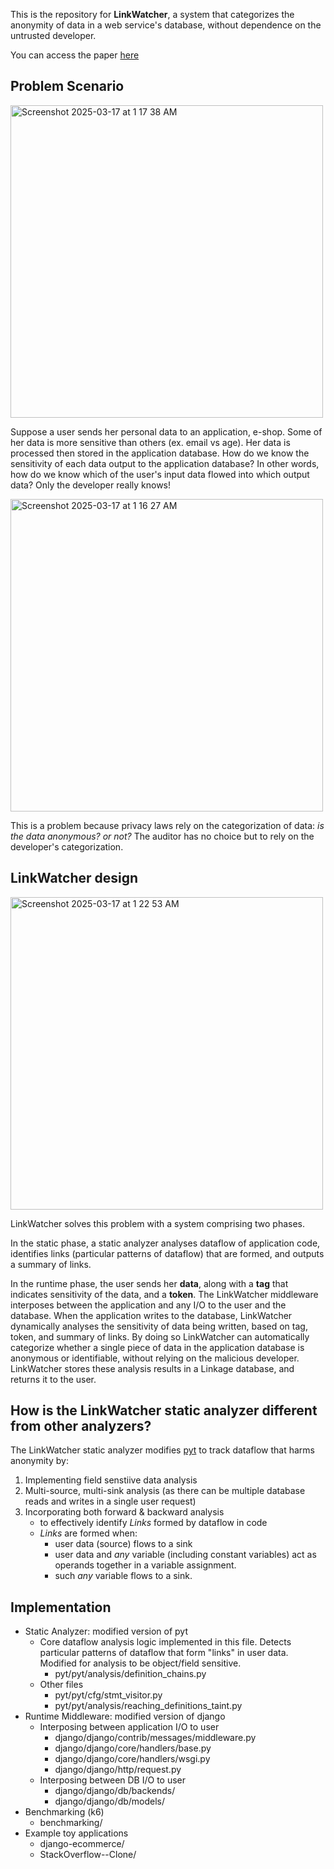 This is the repository for **LinkWatcher**, a system that categorizes the anonymity of data in a web service's database, without dependence on the untrusted developer.

You can access the paper [here](https://dcollection.snu.ac.kr/common/orgView/000000184244)

## Problem Scenario
<img width="500" alt="Screenshot 2025-03-17 at 1 17 38 AM" src="https://github.com/user-attachments/assets/97abc78e-0e23-4165-9e6e-aa25386608c9" />

Suppose a user sends her personal data to an application, e-shop. Some of her data is more sensitive than others (ex. email vs age).
Her data is processed then stored in the application database.
How do we know the sensitivity of each data output to the application database? In other words, how do we know which of the user's input data flowed into which output data?
Only the developer really knows!

<img width="500" alt="Screenshot 2025-03-17 at 1 16 27 AM" src="https://github.com/user-attachments/assets/4f1d7a76-8a8c-4aea-893b-51eaf3aa76f1" />

This is a problem because privacy laws rely on the categorization of data: *is the data anonymous? or not?*
The auditor has no choice but to rely on the developer's categorization.

## LinkWatcher design
<img width="500" alt="Screenshot 2025-03-17 at 1 22 53 AM" src="https://github.com/user-attachments/assets/91443a60-fcf8-41af-a468-1b408b0dc7f3" />

LinkWatcher solves this problem with a system comprising two phases.

In the static phase, a static analyzer analyses dataflow of application code, identifies links (particular patterns of dataflow) that are formed, and outputs a summary of links.

In the runtime phase, the user sends her **data**, along with a **tag** that indicates sensitivity of the data, and a **token**.
The LinkWatcher middleware interposes between the application and any I/O to the user and the database.
When the application writes to the database, LinkWatcher dynamically analyses the sensitivity of data being written, based on tag, token, and summary of links.
By doing so LinkWatcher can automatically categorize whether a single piece of data in the application database is anonymous or identifiable, without relying on the malicious developer.
LinkWatcher stores these analysis results in a Linkage database, and returns it to the user.

## How is the LinkWatcher static analyzer different from other analyzers?

The LinkWatcher static analyzer modifies [pyt](https://github.com/python-security/pyt) to track dataflow that harms anonymity by:
1. Implementing field senstiive data analysis
2. Multi-source, multi-sink analysis (as there can be multiple database reads and writes in a single user request)
3. Incorporating both forward & backward analysis
    - to effectively identify *Links* formed by dataflow in code
    - *Links* are formed when:
        - user data (source) flows to a sink
        - user data and *any* variable (including constant variables) act as operands together in a variable assignment.
        - such *any* variable flows to a sink.

## Implementation
- Static Analyzer: modified version of pyt
    - Core dataflow analysis logic implemented in this file. Detects particular patterns of dataflow that form "links" in user data. Modified for analysis to be object/field sensitive.
      - pyt/pyt/analysis/definition_chains.py
    - Other files
      - pyt/pyt/cfg/stmt_visitor.py
      - pyt/pyt/analysis/reaching_definitions_taint.py
- Runtime Middleware: modified version of django
    - Interposing between application I/O to user
      - django/django/contrib/messages/middleware.py
      - django/django/core/handlers/base.py
      - django/django/core/handlers/wsgi.py
      - django/django/http/request.py
    - Interposing between DB I/O to user
      - django/django/db/backends/
      - django/django/db/models/
- Benchmarking (k6)
    - benchmarking/
- Example toy applications
    - django-ecommerce/
    - StackOverflow--Clone/
